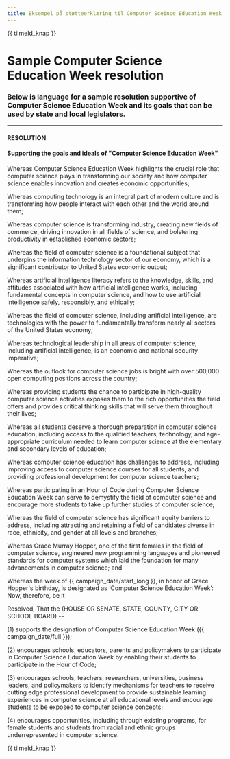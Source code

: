 ```yaml
---
title: Eksempel på støtteerklæring til Computer Sceince Education Week og Hour of Code
---
```


{{ tilmeld_knap }}

# Sample Computer Science Education Week resolution

### Below is language for a sample resolution supportive of Computer Science Education Week and its goals that can be used by state and local legislators.

* * *

#### **RESOLUTION**  


#### Supporting the goals and ideals of "Computer Science Education Week"

Whereas Computer Science Education Week highlights the crucial role that computer science plays in transforming our society and how computer science enables innovation and creates economic opportunities;

Whereas computing technology is an integral part of modern culture and is transforming how people interact with each other and the world around them;

Whereas computer science is transforming industry, creating new fields of commerce, driving innovation in all fields of science, and bolstering productivity in established economic sectors;

Whereas the field of computer science is a foundational subject that underpins the information technology sector of our economy, which is a significant contributor to United States economic output;

Whereas artificial intelligence literacy refers to the knowledge, skills, and attitudes associated with how artificial intelligence works, including fundamental concepts in computer science, and how to use artificial intelligence safely, responsibly, and ethically;

Whereas the field of computer science, including artificial intelligence, are technologies with the power to fundamentally transform nearly all sectors of the United States economy;

Whereas technological leadership in all areas of computer science, including artificial intelligence, is an economic and national security imperative;

Whereas the outlook for computer science jobs is bright with over 500,000 open computing positions across the country;

Whereas providing students the chance to participate in high-quality computer science activities exposes them to the rich opportunities the field offers and provides critical thinking skills that will serve them throughout their lives;

Whereas all students deserve a thorough preparation in computer science education, including access to the qualified teachers, technology, and age-appropriate curriculum needed to learn computer science at the elementary and secondary levels of education;

Whereas computer science education has challenges to address, including improving access to computer science courses for all students, and providing professional development for computer science teachers;

Whereas participating in an Hour of Code during Computer Science Education Week can serve to demystify the field of computer science and encourage more students to take up further studies of computer science;

Whereas the field of computer science has significant equity barriers to address, including attracting and retaining a field of candidates diverse in race, ethnicity, and gender at all levels and branches;

Whereas Grace Murray Hopper, one of the first females in the field of computer science, engineered new programming languages and pioneered standards for computer systems which laid the foundation for many advancements in computer science; and

Whereas the week of {{ campaign_date/start_long }}, in honor of Grace Hopper's birthday, is designated as ‘Computer Science Education Week’: Now, therefore, be it <br />

Resolved, That the (HOUSE OR SENATE, STATE, COUNTY, CITY OR SCHOOL BOARD) --

(1) supports the designation of Computer Science Education Week ({{ campaign_date/full }});

(2) encourages schools, educators, parents and policymakers to participate in Computer Science Education Week by enabling their students to participate in the Hour of Code;

(3) encourages schools, teachers, researchers, universities, business leaders, and policymakers to identify mechanisms for teachers to receive cutting edge professional development to provide sustainable learning experiences in computer science at all educational levels and encourage students to be exposed to computer science concepts;

(4) encourages opportunities, including through existing programs, for female students and students from racial and ethnic groups underrepresented in computer science.

{{ tilmeld_knap }}